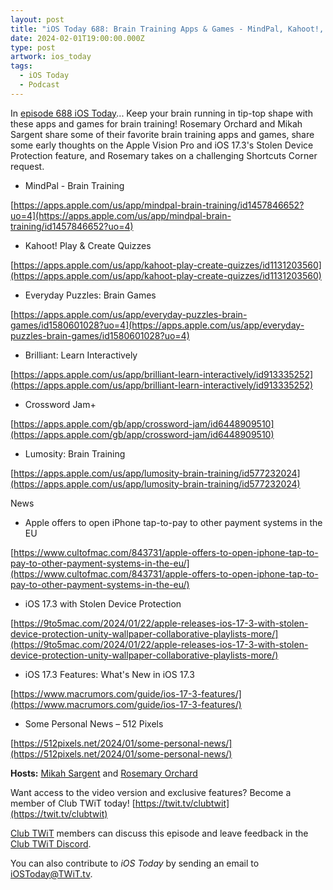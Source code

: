 ```yaml
---
layout: post
title: "iOS Today 688: Brain Training Apps & Games - MindPal, Kahoot!, Everyday Puzzles, Brilliant, Lumosity"
date: 2024-02-01T19:00:00.000Z
type: post
artwork: ios_today
tags:
  - iOS Today
  - Podcast
---
```

In [episode 688 iOS Today](https://twit.tv/shows/ios-today/episodes/688)...
Keep your brain running in tip-top shape with these apps and games for brain training! Rosemary Orchard and Mikah Sargent share some of their favorite brain training apps and games, share some early thoughts on the Apple Vision Pro and iOS 17.3's Stolen Device Protection feature, and Rosemary takes on a challenging Shortcuts Corner request.

*   MindPal - Brain Training

[https://apps.apple.com/us/app/mindpal-brain-training/id1457846652?uo=4](https://apps.apple.com/us/app/mindpal-brain-training/id1457846652?uo=4)

*   Kahoot! Play & Create Quizzes

[https://apps.apple.com/us/app/kahoot-play-create-quizzes/id1131203560](https://apps.apple.com/us/app/kahoot-play-create-quizzes/id1131203560)

*   Everyday Puzzles: Brain Games

[https://apps.apple.com/us/app/everyday-puzzles-brain-games/id1580601028?uo=4](https://apps.apple.com/us/app/everyday-puzzles-brain-games/id1580601028?uo=4)

*   Brilliant: Learn Interactively

[https://apps.apple.com/us/app/brilliant-learn-interactively/id913335252](https://apps.apple.com/us/app/brilliant-learn-interactively/id913335252)

*   Crossword Jam+

[https://apps.apple.com/gb/app/crossword-jam/id6448909510](https://apps.apple.com/gb/app/crossword-jam/id6448909510)

*   Lumosity: Brain Training

[https://apps.apple.com/us/app/lumosity-brain-training/id577232024](https://apps.apple.com/us/app/lumosity-brain-training/id577232024)

News

*   Apple offers to open iPhone tap-to-pay to other payment systems in the EU

[https://www.cultofmac.com/843731/apple-offers-to-open-iphone-tap-to-pay-to-other-payment-systems-in-the-eu/](https://www.cultofmac.com/843731/apple-offers-to-open-iphone-tap-to-pay-to-other-payment-systems-in-the-eu/)

*   iOS 17.3 with Stolen Device Protection

[https://9to5mac.com/2024/01/22/apple-releases-ios-17-3-with-stolen-device-protection-unity-wallpaper-collaborative-playlists-more/](https://9to5mac.com/2024/01/22/apple-releases-ios-17-3-with-stolen-device-protection-unity-wallpaper-collaborative-playlists-more/)

*   iOS 17.3 Features: What's New in iOS 17.3

[https://www.macrumors.com/guide/ios-17-3-features/](https://www.macrumors.com/guide/ios-17-3-features/)

*   Some Personal News – 512 Pixels

[https://512pixels.net/2024/01/some-personal-news/](https://512pixels.net/2024/01/some-personal-news/)

**Hosts:** [Mikah Sargent](https://twit.tv/people/mikah-sargent) and [Rosemary Orchard](https://twit.tv/people/rosemary-orchard)

Want access to the video version and exclusive features? Become a member of Club TWiT today! [https://twit.tv/clubtwit](https://twit.tv/clubtwit)

[Club TWiT](https://twit.tv/clubtwit) members can discuss this episode and leave feedback in the [Club TWiT Discord](https://twit.memberful.com/account/discord/authorize).

You can also contribute to _iOS Today_ by sending an email to [iOSToday@TWiT.tv](mailto:iOSToday@TWiT.tv).
